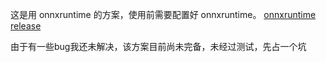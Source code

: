 这是用 onnxruntime 的方案，使用前需要配置好 onnxruntime。
 [onnxruntime release](https://github.com/microsoft/onnxruntime/releases/)

由于有一些bug我还未解决，该方案目前尚未完备，未经过测试，先占一个坑